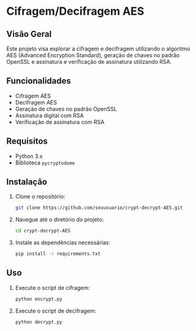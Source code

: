 # Cifragem/Decifragem AES

## Visão Geral

Este projeto visa explorar a cifragem e decifragem utilizando o algoritmo AES (Advanced Encryption Standard), geração de chaves no padrão OpenSSL e assinatura e verificação de assinatura utilizando RSA.

## Funcionalidades

- Cifragem AES
- Decifragem AES
- Geração de chaves no padrão OpenSSL
- Assinatura digital com RSA
- Verificação de assinatura com RSA

## Requisitos

- Python 3.x
- Biblioteca `pycryptodome`

## Instalação

1. Clone o repositório:
    ```sh
    git clone https://github.com/seuusuario/crypt-decrypt-AES.git
    ```
2. Navegue até o diretório do projeto:
    ```sh
    cd crypt-decrypt-AES
    ```
3. Instale as dependências necessárias:
    ```sh
    pip install -r requirements.txt
    ```

## Uso

1. Execute o script de cifragem:
    ```sh
    python encrypt.py
    ```
2. Execute o script de decifragem:
    ```sh
    python decrypt.py
    ```

